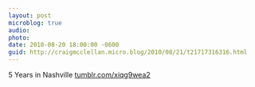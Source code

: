 ```yaml
---
layout: post
microblog: true
audio: 
photo: 
date: 2010-08-20 18:00:00 -0600
guid: http://craigmcclellan.micro.blog/2010/08/21/t21717316316.html
---
```

5 Years in Nashville [tumblr.com/xiqg9wea2](http://tumblr.com/xiqg9wea2)
